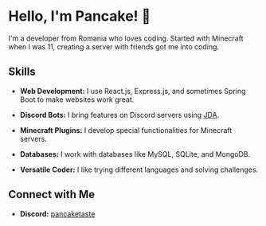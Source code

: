 # Hello, I'm Pancake! 👋

I'm a developer from Romania who loves coding. Started with Minecraft when I was 11, creating a server with friends got me into coding.

## Skills

- **Web Development:** I use React.js, Express.js, and sometimes Spring Boot to make websites work great.

- **Discord Bots:** I bring features on Discord servers using [JDA](https://github.com/discord-jda/JDA).

- **Minecraft Plugins:** I develop special functionalities for Minecraft servers.

- **Databases:** I work with databases like MySQL, SQLite, and MongoDB.

- **Versatile Coder:** I like trying different languages and solving challenges.

## Connect with Me

- **Discord:** [pancaketaste](https://discord.com/users/385496534051061763)
